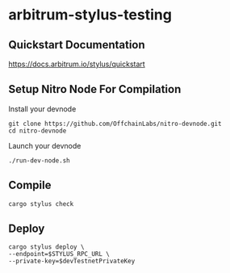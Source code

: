 # arbitrum-stylus-testing

## Quickstart Documentation

https://docs.arbitrum.io/stylus/quickstart

## Setup Nitro Node For Compilation

Install your devnode
```
git clone https://github.com/OffchainLabs/nitro-devnode.git
cd nitro-devnode
```
Launch your devnode
```
./run-dev-node.sh
```

## Compile

```
cargo stylus check
```

## Deploy

```
cargo stylus deploy \
--endpoint=$STYLUS_RPC_URL \
--private-key=$devTestnetPrivateKey
``` 